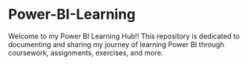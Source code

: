 # Power-BI-Learning
Welcome to my Power BI Learning Hub!! This repository is dedicated to documenting and sharing my journey of learning Power BI through coursework, assignments, exercises, and more.
